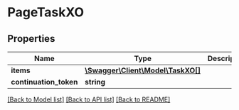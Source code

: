 # PageTaskXO

## Properties
Name | Type | Description | Notes
------------ | ------------- | ------------- | -------------
**items** | [**\Swagger\Client\Model\TaskXO[]**](TaskXO.md) |  | [optional] 
**continuation_token** | **string** |  | [optional] 

[[Back to Model list]](../README.md#documentation-for-models) [[Back to API list]](../README.md#documentation-for-api-endpoints) [[Back to README]](../README.md)


